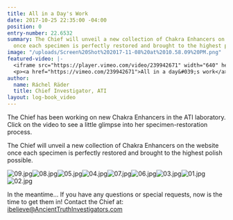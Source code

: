 ```yaml
---
title: All in a Day's Work
date: 2017-10-25 22:35:00 -04:00
position: 0
entry-number: 22.6532
summary: The Chief will unveil a new collection of Chakra Enhancers on the website
  once each specimen is perfectly restored and brought to the highest polish possible.
image: "/uploads/Screen%20Shot%202017-11-08%20at%2010.58.09%20PM.png"
featured-video: |-
  <iframe src="https://player.vimeo.com/video/239942671" width="640" height="360" frameborder="0" webkitallowfullscreen mozallowfullscreen allowfullscreen></iframe>
  <p><a href="https://vimeo.com/239942671">All in a day&#039;s work</a> from <a href="https://vimeo.com/user43661355">R&aacute;chel R&auml;der, C.I.</a> on <a href="https://vimeo.com">Vimeo</a>.</p>
author:
  name: Ráchel Räder
  title: Chief Investigator, ATI
layout: log-book_video
---
```


The Chief has been working on new Chakra Enhancers in the ATI laboratory. Click on the video to see a little glimpse into her specimen-restoration process.

The Chief will unveil a new collection of Chakra Enhancers on the website once each specimen is perfectly restored and brought to the highest polish possible.

![09.jpg](/uploads/09.jpg)![08.jpg](/uploads/08.jpg)![05.jpg](/uploads/05.jpg)![04.jpg](/uploads/04.jpg)![07.jpg](/uploads/07.jpg)![06.jpg](/uploads/06.jpg)![03.jpg](/uploads/03.jpg)![01.jpg](/uploads/01.jpg)![02.jpg](/uploads/02.jpg)

In the meantime... If you have any questions or special requests, now is the time to get them in! Contact the Chief at: ibelieve@AncientTruthInvestigators.com
